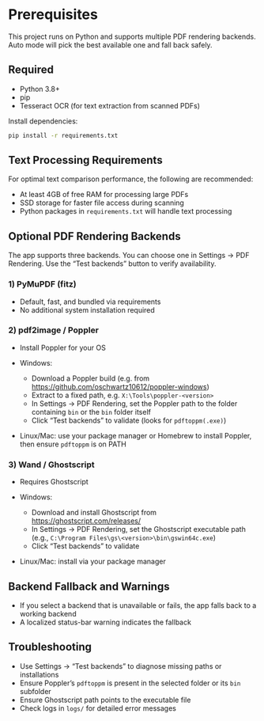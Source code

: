 # Prerequisites

This project runs on Python and supports multiple PDF rendering backends. Auto mode will pick the best available one and fall back safely.

## Required

- Python 3.8+
- pip
- Tesseract OCR (for text extraction from scanned PDFs)

Install dependencies:

```bash
pip install -r requirements.txt
```

## Text Processing Requirements

For optimal text comparison performance, the following are recommended:

- At least 4GB of free RAM for processing large PDFs
- SSD storage for faster file access during scanning
- Python packages in `requirements.txt` will handle text processing

## Optional PDF Rendering Backends

The app supports three backends. You can choose one in Settings → PDF Rendering. Use the “Test backends” button to verify availability.

### 1) PyMuPDF (fitz)

- Default, fast, and bundled via requirements
- No additional system installation required

### 2) pdf2image / Poppler

- Install Poppler for your OS
- Windows:
  - Download a Poppler build (e.g. from <https://github.com/oschwartz10612/poppler-windows>)
  - Extract to a fixed path, e.g. `X:\Tools\poppler-<version>`
  - In Settings → PDF Rendering, set the Poppler path to the folder containing `bin` or the `bin` folder itself
  - Click “Test backends” to validate (looks for `pdftoppm(.exe)`)

- Linux/Mac: use your package manager or Homebrew to install Poppler, then ensure `pdftoppm` is on PATH

### 3) Wand / Ghostscript

- Requires Ghostscript
- Windows:
  - Download and install Ghostscript from <https://ghostscript.com/releases/>
  - In Settings → PDF Rendering, set the Ghostscript executable path (e.g., `C:\Program Files\gs\<version>\bin\gswin64c.exe`)
  - Click “Test backends” to validate

- Linux/Mac: install via your package manager

## Backend Fallback and Warnings

- If you select a backend that is unavailable or fails, the app falls back to a working backend
- A localized status-bar warning indicates the fallback

## Troubleshooting

- Use Settings → “Test backends” to diagnose missing paths or installations
- Ensure Poppler’s `pdftoppm` is present in the selected folder or its `bin` subfolder
- Ensure Ghostscript path points to the executable file
- Check logs in `logs/` for detailed error messages
